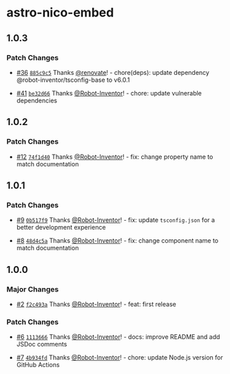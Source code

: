 # astro-nico-embed

## 1.0.3

### Patch Changes

- [#36](https://github.com/Robot-Inventor/astro-nico-embed/pull/36) [`885c9c5`](https://github.com/Robot-Inventor/astro-nico-embed/commit/885c9c523f91aa26f1f10ee1d2554d77efd769f7) Thanks [@renovate](https://github.com/apps/renovate)! - chore(deps): update dependency @robot-inventor/tsconfig-base to v6.0.1

- [#41](https://github.com/Robot-Inventor/astro-nico-embed/pull/41) [`be32d66`](https://github.com/Robot-Inventor/astro-nico-embed/commit/be32d66ad729d695a86637242f86a4a7c73d8fc2) Thanks [@Robot-Inventor](https://github.com/Robot-Inventor)! - chore: update vulnerable dependencies

## 1.0.2

### Patch Changes

- [#12](https://github.com/Robot-Inventor/astro-nico-embed/pull/12) [`74f1d40`](https://github.com/Robot-Inventor/astro-nico-embed/commit/74f1d406e4c257fa2bfb34e12f458757a30a89d6) Thanks [@Robot-Inventor](https://github.com/Robot-Inventor)! - fix: change property name to match documentation

## 1.0.1

### Patch Changes

- [#9](https://github.com/Robot-Inventor/astro-nico-embed/pull/9) [`0b517f9`](https://github.com/Robot-Inventor/astro-nico-embed/commit/0b517f9253470607733eacb09f99cda41bebb16a) Thanks [@Robot-Inventor](https://github.com/Robot-Inventor)! - fix: update `tsconfig.json` for a better development experience

- [#8](https://github.com/Robot-Inventor/astro-nico-embed/pull/8) [`48d4c5a`](https://github.com/Robot-Inventor/astro-nico-embed/commit/48d4c5a172c0057665fc5ca3a0f8f8f2c66f594c) Thanks [@Robot-Inventor](https://github.com/Robot-Inventor)! - fix: change component name to match documentation

## 1.0.0

### Major Changes

- [#2](https://github.com/Robot-Inventor/astro-nico-embed/pull/2) [`f2c493a`](https://github.com/Robot-Inventor/astro-nico-embed/commit/f2c493a45b962cec3967277ad1dab33223bbfcd9) Thanks [@Robot-Inventor](https://github.com/Robot-Inventor)! - feat: first release

### Patch Changes

- [#6](https://github.com/Robot-Inventor/astro-nico-embed/pull/6) [`1113666`](https://github.com/Robot-Inventor/astro-nico-embed/commit/1113666987af06db921debc3e324bfe15eb23cc6) Thanks [@Robot-Inventor](https://github.com/Robot-Inventor)! - docs: improve README and add JSDoc comments

- [#7](https://github.com/Robot-Inventor/astro-nico-embed/pull/7) [`4b934fd`](https://github.com/Robot-Inventor/astro-nico-embed/commit/4b934fd8bee52668e8c38b58cb78b7de1f7a5364) Thanks [@Robot-Inventor](https://github.com/Robot-Inventor)! - chore: update Node.js version for GitHub Actions
